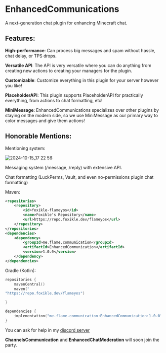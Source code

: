 # EnhancedCommunications
A next-generation chat plugin for enhancing Minecraft chat.

## Features:
**High-performance**: Can process big messages and spam without hassle, chat delay, or TPS drops.

**Versatile API**: The API is very versatile where you can do anything from creating new actions to creating your managers for the plugin.

**Customizable**: Customize everything in this plugin for your server however you like!

**PlaceholderAPI**: This plugin supports PlaceholderAPI for practically everything, from actions to chat formatting, etc!

**MiniMessage**: EnhancedCommunications specializes over other plugins by staying on the modern side, so we use MiniMessage as our primary way to color messages and give them actions!

## Honorable Mentions:
Mentioning system:

![2024-10-15_17 22 56](https://github.com/user-attachments/assets/d717c47b-91e8-4fa8-b5dc-6d465be1eb2b)

Messaging system (/message, /reply) with extensive API.

Chat formatting (LuckPerms, Vault, and even no-permissions plugin chat formatting)

Maven:

```xml
<repositories>
    <repository>
        <id>foxikle-flameyos</id>
        <name>Foxikle's Repository</name>
        <url>https://repo.foxikle.dev/flameyos</url>
    </repository>
</repositories>
<dependencies>
    <dependency>
        <groupId>me.flame.communication</groupId>
        <artifactId>EnhancedCommunication</artifactId>
        <version>1.0.0</version>
    </dependency>
</dependencies>
```

Gradle (Kotlin):

```kt
repositories {
    mavenCentral()
    maven("
"https://repo.foxikle.dev/flameyos")

}

dependencies {
    implementation("me.flame.communication:EnhancedCommunication:1.0.0")
}
```

You can ask for help in my [discord server](https://discord.gg/Zj6KBS7UwX)

**ChannelsCommunication** and **EnhancedChatModeration** will soon join the party.
